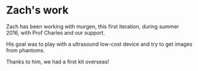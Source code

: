 # Zach's work

Zach has been working with murgen, this first iteration, during summer 2016, with Prof Charles and our support.

His goal was to play with a ultrasound low-cost device and try to get images from phantoms.

Thanks to him, we had a first kit overseas!


